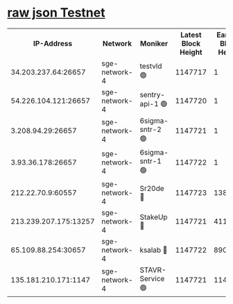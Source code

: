 
[raw json Testnet](https://rpc-check.sget.stavr.tech/sget/rpc-sget-result.json)
=


<table><tr><th>IP-Address</th><th>Network</th><th>Moniker</th><th>Latest Block Height</th><th>Earliest Block Height</th><th>Catching Up</th><th>Tx Index</th><th>Voting Power</th><th>Scan Time</th></tr><tr><td>34.203.237.64:26657</td><td>sge-network-4</td><td>testvld 🟢</td><td>1147717</td><td>1</td><td>False</td><td>on</td><td>0</td><td>2024-01-17T18:10:29.934883249UTC</td></tr><tr><td>54.226.104.121:26657</td><td>sge-network-4</td><td>sentry-api-1 🟢</td><td>1147720</td><td>1</td><td>False</td><td>on</td><td>0</td><td>2024-01-17T18:10:45.020249521UTC</td></tr><tr><td>3.208.94.29:26657</td><td>sge-network-4</td><td>6sigma-sntr-2 🟢</td><td>1147721</td><td>1</td><td>False</td><td>on</td><td>0</td><td>2024-01-17T18:10:54.450649117UTC</td></tr><tr><td>3.93.36.178:26657</td><td>sge-network-4</td><td>6sigma-sntr-1 🟢</td><td>1147722</td><td>1</td><td>False</td><td>on</td><td>0</td><td>2024-01-17T18:10:57.894188824UTC</td></tr><tr><td>212.22.70.9:60557</td><td>sge-network-4</td><td>Sr20de 🔴</td><td>1147723</td><td>138001</td><td>False</td><td>on</td><td>104</td><td>2024-01-17T18:11:00.809964831UTC</td></tr><tr><td>213.239.207.175:13257</td><td>sge-network-4</td><td>StakeUp 🔴</td><td>1147721</td><td>411001</td><td>False</td><td>off</td><td>100</td><td>2024-01-17T18:10:53.438368362UTC</td></tr><tr><td>65.109.88.254:30657</td><td>sge-network-4</td><td>ksalab 🔴</td><td>1147722</td><td>890001</td><td>False</td><td>off</td><td>1148</td><td>2024-01-17T18:10:58.234994252UTC</td></tr><tr><td>135.181.210.171:1147</td><td>sge-network-4</td><td>STAVR-Service 🟢</td><td>1147721</td><td>1143001</td><td>False</td><td>on</td><td>0</td><td>2024-01-17T18:10:53.796462045UTC</td></tr></table>

